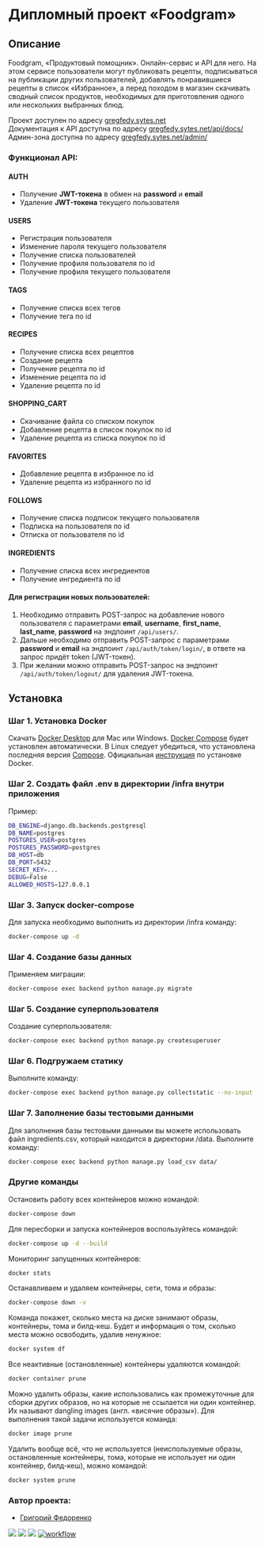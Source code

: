 # Дипломный проект «Foodgram»
## Описание
Foodgram, «Продуктовый помощник». Онлайн-сервис и API для него. На этом сервисе 
пользователи могут публиковать рецепты, подписываться на публикации других 
пользователей, добавлять понравившиеся рецепты в список «Избранное», а перед 
походом в магазин скачивать сводный список продуктов, необходимых 
для приготовления одного или нескольких выбранных блюд.

Проект доступен по адресу [gregfedy.sytes.net](http://gregfedy.sytes.net/)<br>
Документация к API доступна по адресу [gregfedy.sytes.net/api/docs/](http://gregfedy.sytes.net/api/docs/)<br>
Админ-зона доступна по адресу [gregfedy.sytes.net/admin/](http://gregfedy.sytes.net/admin/)<br>

### Функционал API:
#### AUTH
- Получение **JWT-токена** в обмен на **password** и **email**
- Удаление **JWT-токена** текущего пользователя
#### USERS
- Регистрация пользователя
- Изменение пароля текущего пользователя
- Получение списка пользователей
- Получение профиля пользователя по id
- Получение профиля текущего пользователя
#### TAGS
- Получение списка всех тегов
- Получение тега по id
#### RECIPES
- Получение списка всех рецептов
- Создание рецепта
- Получение рецепта по id
- Изменение рецепта по id
- Удаление рецепта по id
#### SHOPPING_CART
- Скачивание файла со списком покупок
- Добавление рецепта в список покупок по id
- Удаление рецепта из списка покупок по id
#### FAVORITES
- Добавление рецепта в избранное по id
- Удаление рецепта из избранного по id
#### FOLLOWS
- Получение списка подписок текущего пользователя
- Подписка на пользователя по id
- Отписка от пользователя по id
#### INGREDIENTS
- Получение списка всех ингредиентов
- Получение ингредиента по id

#### Для регистрации новых пользователей:
1. Необходимо отправить POST-запрос на добавление нового пользователя
с параметрами **email**, **username**, **first_name**, **last_name**,
**password** на эндпоинт `/api/users/`.
2. Дальше необходимо отправить POST-запрос с параметрами **password**
и **email** на эндпоинт `/api/auth/token/login/`, в ответе на запрос
придёт token (JWT-токен).
3. При желании можно отправить POST-запрос на эндпоинт `/api/auth/token/logout/`
для удаления JWT-токена.

## Установка
### Шаг 1. Установка Docker
Cкачать [Docker Desktop](https://www.docker.com/products/docker-desktop) для Mac или Windows. [Docker Compose](https://docs.docker.com/compose) будет установлен автоматически. В Linux следует убедиться, что установлена последняя версия [Compose](https://docs.docker.com/compose/install/). Официальная [инструкция](https://docs.docker.com/engine/install/) по установке Docker.

### Шаг 2. Создать файл .env в директории /infra внутри приложения
Пример:
```bash
DB_ENGINE=django.db.backends.postgresql
DB_NAME=postgres
POSTGRES_USER=postgres
POSTGRES_PASSWORD=postgres
DB_HOST=db
DB_PORT=5432
SECRET_KEY=...
DEBUG=False
ALLOWED_HOSTS=127.0.0.1
```

### Шаг 3. Запуск docker-compose
Для запуска необходимо выполнить из директории /infra команду:
```bash
docker-compose up -d
```

### Шаг 4. Создание базы данных
Применяем миграции:
```bash
docker-compose exec backend python manage.py migrate
```
### Шаг 5. Создание суперпользователя
Создание суперпользователя:
```bash
docker-compose exec backend python manage.py createsuperuser
```

### Шаг 6. Подгружаем статику
Выполните команду:
```bash
docker-compose exec backend python manage.py collectstatic --no-input 
```

### Шаг 7. Заполнение базы тестовыми данными
Для заполнения базы тестовыми данными вы можете использовать файл
ingredients.csv, который находится в директории /data. Выполните команду:
```bash
docker-compose exec backend python manage.py load_csv data/
```

### Другие команды
Остановить работу всех контейнеров можно командой:
```bash
docker-compose down
```

Для пересборки и запуска контейнеров воспользуйтесь командой:
```bash
docker-compose up -d --build 
```

Мониторинг запущенных контейнеров:
```bash
docker stats
```

Останавливаем и удаляем контейнеры, сети, тома и образы:
```bash
docker-compose down -v
```

Команда покажет, сколько места на диске занимают образы, контейнеры, тома и билд-кеш. Будет и информация о том, сколько места можно освободить, удалив ненужное:
```bash
docker system df
```

Все неактивные (остановленные) контейнеры удаляются командой:
```bash
docker container prune
```

Можно удалить образы, какие использовались как промежуточные для сборки других образов, но на которые не ссылается ни один контейнер. Их называют dangling images (англ. «висячие образы»). Для выполнения такой задачи используется команда:
```bash
docker image prune
```
Удалить вообще всё, что не используется (неиспользуемые образы, остановленные контейнеры, тома, которые не использует ни один контейнер, билд-кеш), можно командой:
```bash
docker system prune
```

### Автор проекта:

- [Григорий Федоренко](https://github.com/GregFedy)

![](https://img.shields.io/badge/Python-3.7.0-blue?style=flat&logo=python&logoColor=white)
![](https://img.shields.io/badge/Django-3.2.16-green?style=flat&logo=django&logoColor=white)
![](https://img.shields.io/badge/PostgreSQL-13.0-orange?style=flat&logo=postgresql&logoColor=white)
[![workflow](https://github.com/GregFedy/foodgram-project-react/actions/workflows/main.yml/badge.svg)](https://github.com/GregFedy/foodgram-project-react/actions/workflows/main.yml)